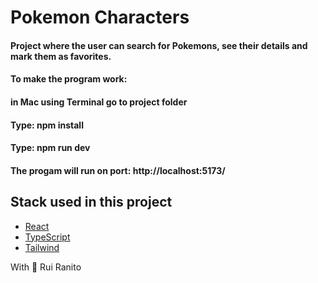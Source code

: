 # Pokemon Characters 

#### Project where the user can search for Pokemons, see their details and mark them as favorites. 

#### To make the program work:
#### in Mac using Terminal go to project folder 
#### Type: npm install
#### Type: npm run dev
#### The progam will run on port: http://localhost:5173/ 

## Stack used in this project

- [React](https://reactjs.org/)
- [TypeScript](https://www.typescriptlang.org/)
- [Tailwind](https://tailwindcss.com/)

With 💛 Rui Ranito
